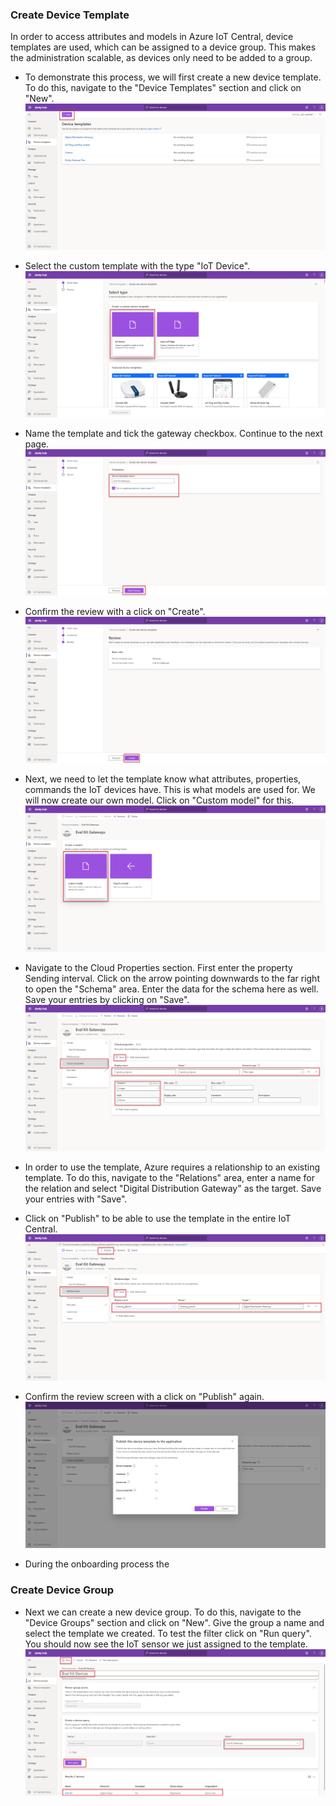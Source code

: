 ### Create Device Template
In order to access attributes and models in Azure IoT Central, device templates are used, which can be assigned to a device group. 
This makes the administration scalable, as devices only need to be added to a group.

- To demonstrate this process, we will first create a new device template. To do this, navigate to the "Device Templates" section and click on "New".
![DevityHub](/img/az/1.png)
- Select the custom template with the type "IoT Device".
![DevityHub](/img/az/2.png)
- Name the template and tick the gateway checkbox. Continue to the next page.
![DevityHub](/img/az/3.png)
- Confirm the review with a click on "Create".
![DevityHub](/img/az/4.png)

- Next, we need to let the template know what attributes, properties, commands the IoT devices have. This is what models are used for. We will now create our own model. Click on "Custom model" for this.
![DevityHub](/img/az/5.png)

- Navigate to the Cloud Properties section. First enter the property Sending interval. Click on the arrow pointing downwards to the far right to open the "Schema" area. Enter the data for the schema here as well. Save your entries by clicking on "Save".
![DevityHub](/img/az/6.png)

- In order to use the template, Azure requires a relationship to an existing template. To do this, navigate to the "Relations" area, enter a name for the relation and select "Digital Distribution Gateway" as the target. Save your entries with "Save".
- Click on "Publish" to be able to use the template in the entire IoT Central.
![DevityHub](/img/az/7.png)
- Confirm the review screen with a click on "Publish" again.
![DevityHub](/img/az/8.png)
- During the onboarding process the 


### Create Device Group
- Next we can create a new device group. To do this, navigate to the "Device Groups" section and click on "New". Give the group a name and select the template we created. To test the filter click on "Run query". You should now see the IoT sensor we just assigned to the template.
![DevityHub](/img/az/9.png)
